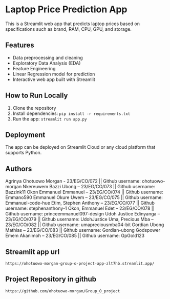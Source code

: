 # Laptop Price Prediction App 

This is a Streamlit web app that predicts laptop prices based on specifications such as brand, RAM, CPU, GPU, and storage.  

## Features
- Data preprocessing and cleaning  
- Exploratory Data Analysis (EDA)  
- Feature Engineering  
- Linear Regression model for prediction  
- Interactive web app built with Streamlit  

## How to Run Locally
1. Clone the repository  
2. Install dependencies: `pip install -r requirements.txt`  
3. Run the app: `streamlit run app.py`  

## Deployment
The app can be deployed on Streamlit Cloud or any cloud platform that supports Python.  

## Authors
Agrinya Ohotuowo Morgan - 23/EG/CO/072 || Github username: ohotuowo-morgan
Nkereuwem Bazzi Ubong – 23/EG/CO/073 || Github username: Bazzink11
Okon Emmanuel Emmanuel – 23/EG/CO/074 || Github username: Emmano590
Emmanuel Okure Uwem – 23/EG/CO/075 || Github username: Emmanuel-code-hue
Etim, Stephen Anthony – 23/EG/CO/077 || Github username: stephenanthony-1
Okon, Emmanuel Edet – 23/EG/CO/078 || Github username: princeemmanuel097-design
Udoh Justice Edinyanga – 23/EG/CO/079 || Github username: UdohJustice
Uma, Precious Mba – 23/EG/CO/082 || Github username: umapreciousmba04-bit
Gordian Ubong Mathias – 23/EG/CO/083 || Github username: Gordian-ubong
Godspower Emem Akanimoh – 23/EG/CO/085 || Github username:  GpGold123


## Streamlit app url
`https://ohotuowo-morgan-group-o-project-app-zlt7hb.streamlit.app/`

## Project Repository in github
`https://github.com/ohotuowo-morgan/Group_O_project`
